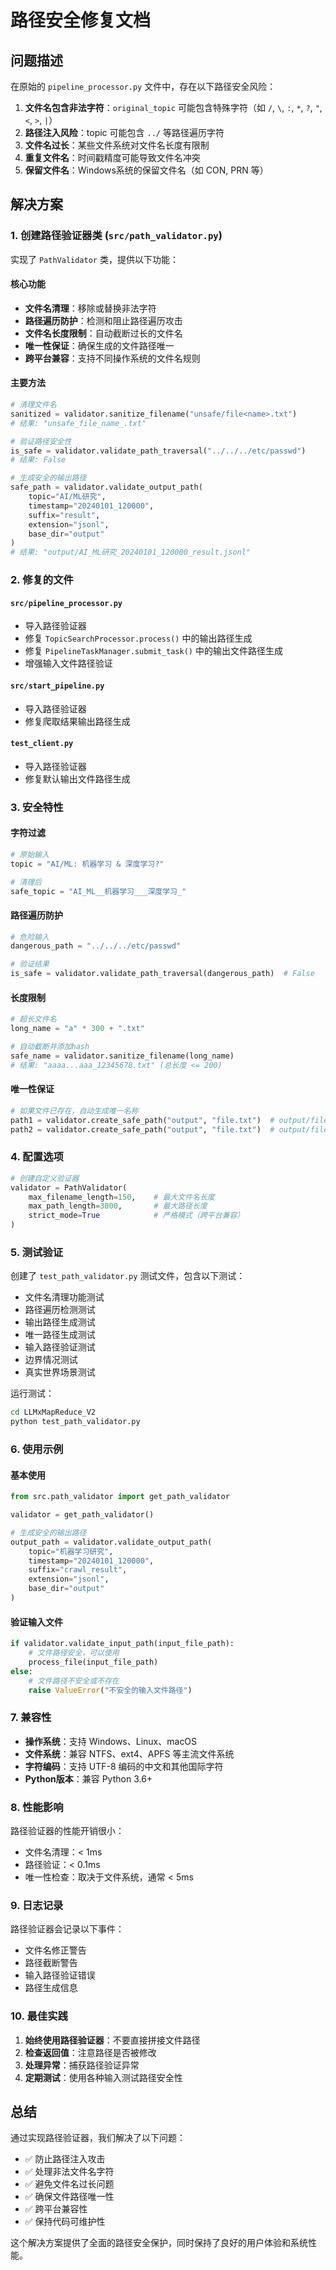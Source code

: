 # 路径安全修复文档

## 问题描述

在原始的 `pipeline_processor.py` 文件中，存在以下路径安全风险：

1. **文件名包含非法字符**：`original_topic` 可能包含特殊字符（如 `/`, `\`, `:`, `*`, `?`, `"`, `<`, `>`, `|`）
2. **路径注入风险**：topic 可能包含 `../` 等路径遍历字符
3. **文件名过长**：某些文件系统对文件名长度有限制
4. **重复文件名**：时间戳精度可能导致文件名冲突
5. **保留文件名**：Windows系统的保留文件名（如 CON, PRN 等）

## 解决方案

### 1. 创建路径验证器类 (`src/path_validator.py`)

实现了 `PathValidator` 类，提供以下功能：

#### 核心功能
- **文件名清理**：移除或替换非法字符
- **路径遍历防护**：检测和阻止路径遍历攻击
- **文件名长度限制**：自动截断过长的文件名
- **唯一性保证**：确保生成的文件路径唯一
- **跨平台兼容**：支持不同操作系统的文件名规则

#### 主要方法

```python
# 清理文件名
sanitized = validator.sanitize_filename("unsafe/file<name>.txt")
# 结果: "unsafe_file_name_.txt"

# 验证路径安全性
is_safe = validator.validate_path_traversal("../../../etc/passwd")
# 结果: False

# 生成安全的输出路径
safe_path = validator.validate_output_path(
    topic="AI/ML研究",
    timestamp="20240101_120000",
    suffix="result",
    extension="jsonl",
    base_dir="output"
)
# 结果: "output/AI_ML研究_20240101_120000_result.jsonl"
```

### 2. 修复的文件

#### `src/pipeline_processor.py`
- 导入路径验证器
- 修复 `TopicSearchProcessor.process()` 中的输出路径生成
- 修复 `PipelineTaskManager.submit_task()` 中的输出文件路径生成
- 增强输入文件路径验证

#### `src/start_pipeline.py`
- 导入路径验证器
- 修复爬取结果输出路径生成

#### `test_client.py`
- 导入路径验证器
- 修复默认输出文件路径生成

### 3. 安全特性

#### 字符过滤
```python
# 原始输入
topic = "AI/ML: 机器学习 & 深度学习?"

# 清理后
safe_topic = "AI_ML__机器学习___深度学习_"
```

#### 路径遍历防护
```python
# 危险输入
dangerous_path = "../../../etc/passwd"

# 验证结果
is_safe = validator.validate_path_traversal(dangerous_path)  # False
```

#### 长度限制
```python
# 超长文件名
long_name = "a" * 300 + ".txt"

# 自动截断并添加hash
safe_name = validator.sanitize_filename(long_name)
# 结果: "aaaa...aaa_12345678.txt" (总长度 <= 200)
```

#### 唯一性保证
```python
# 如果文件已存在，自动生成唯一名称
path1 = validator.create_safe_path("output", "file.txt")  # output/file.txt
path2 = validator.create_safe_path("output", "file.txt")  # output/file_1.txt
```

### 4. 配置选项

```python
# 创建自定义验证器
validator = PathValidator(
    max_filename_length=150,    # 最大文件名长度
    max_path_length=3000,       # 最大路径长度
    strict_mode=True            # 严格模式（跨平台兼容）
)
```

### 5. 测试验证

创建了 `test_path_validator.py` 测试文件，包含以下测试：

- 文件名清理功能测试
- 路径遍历检测测试
- 输出路径生成测试
- 唯一路径生成测试
- 输入路径验证测试
- 边界情况测试
- 真实世界场景测试

运行测试：
```bash
cd LLMxMapReduce_V2
python test_path_validator.py
```

### 6. 使用示例

#### 基本使用
```python
from src.path_validator import get_path_validator

validator = get_path_validator()

# 生成安全的输出路径
output_path = validator.validate_output_path(
    topic="机器学习研究",
    timestamp="20240101_120000",
    suffix="crawl_result",
    extension="jsonl",
    base_dir="output"
)
```

#### 验证输入文件
```python
if validator.validate_input_path(input_file_path):
    # 文件路径安全，可以使用
    process_file(input_file_path)
else:
    # 文件路径不安全或不存在
    raise ValueError("不安全的输入文件路径")
```

### 7. 兼容性

- **操作系统**：支持 Windows、Linux、macOS
- **文件系统**：兼容 NTFS、ext4、APFS 等主流文件系统
- **字符编码**：支持 UTF-8 编码的中文和其他国际字符
- **Python版本**：兼容 Python 3.6+

### 8. 性能影响

路径验证器的性能开销很小：
- 文件名清理：< 1ms
- 路径验证：< 0.1ms
- 唯一性检查：取决于文件系统，通常 < 5ms

### 9. 日志记录

路径验证器会记录以下事件：
- 文件名修正警告
- 路径截断警告
- 输入路径验证错误
- 路径生成信息

### 10. 最佳实践

1. **始终使用路径验证器**：不要直接拼接文件路径
2. **检查返回值**：注意路径是否被修改
3. **处理异常**：捕获路径验证异常
4. **定期测试**：使用各种输入测试路径安全性

## 总结

通过实现路径验证器，我们解决了以下问题：
- ✅ 防止路径注入攻击
- ✅ 处理非法文件名字符
- ✅ 避免文件名过长问题
- ✅ 确保文件路径唯一性
- ✅ 跨平台兼容性
- ✅ 保持代码可维护性

这个解决方案提供了全面的路径安全保护，同时保持了良好的用户体验和系统性能。 